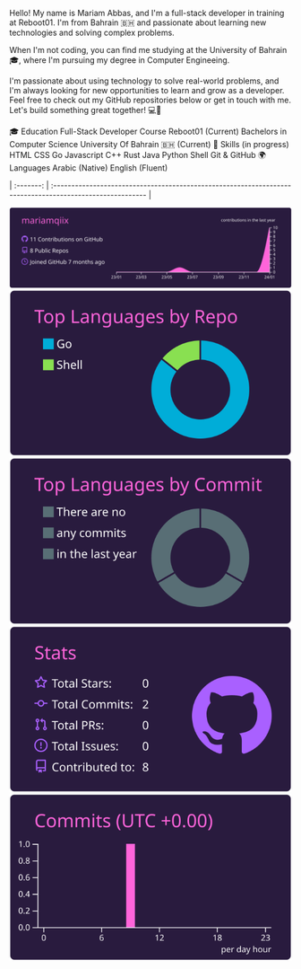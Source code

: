 Hello! My name is Mariam Abbas, and I'm a full-stack developer in training at Reboot01. I'm from Bahrain 🇧🇭 and passionate about learning new technologies and solving complex problems.

When I'm not coding, you can find me studying at the University of Bahrain 🎓, where I'm pursuing my degree in Computer Engineeing.

I'm passionate about using technology to solve real-world problems, and I'm always looking for new opportunities to learn and grow as a developer. Feel free to check out my GitHub repositories below or get in touch with me. Let's build something great together! 💻🚀

🎓 Education
Full-Stack Developer Course
Reboot01
(Current)
Bachelors in Computer Science
University Of Bahrain 🇧🇭
(Current)
💼 Skills (in progress)
HTML
CSS
Go
Javascript
C++
Rust
Java
Python
Shell
Git & GitHub
🌍 Languages
Arabic (Native)
English (Fluent)

| :-------: | :-------------------------------------------------------------------------------------------------------- |


[![](https://raw.githubusercontent.com/mariamqiix/mariamqiix/master/profile-summary-card-output/jolly/0-profile-details.svg)](https://github.com/vn7n24fzkq/github-profile-summary-cards)
[![](https://raw.githubusercontent.com/mariamqiix/mariamqiix/master/profile-summary-card-output/jolly/1-repos-per-language.svg)](https://github.com/vn7n24fzkq/github-profile-summary-cards) [![](https://raw.githubusercontent.com/mariamqiix/mariamqiix/master/profile-summary-card-output/jolly/2-most-commit-language.svg)](https://github.com/vn7n24fzkq/github-profile-summary-cards)
[![](https://raw.githubusercontent.com/mariamqiix/mariamqiix/master/profile-summary-card-output/jolly/3-stats.svg)](https://github.com/vn7n24fzkq/github-profile-summary-cards) [![](https://raw.githubusercontent.com/mariamqiix/mariamqiix/master/profile-summary-card-output/jolly/4-productive-time.svg)](https://github.com/vn7n24fzkq/github-profile-summary-cards)

